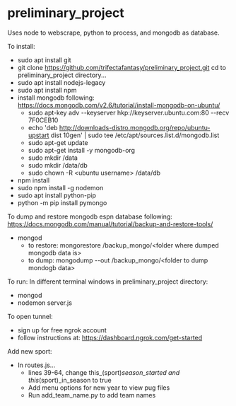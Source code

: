 # preliminary_project
Uses node to webscrape, python to process, and mongodb as database.

To install:
+ sudo apt install git
+ git clone https://github.com/trifectafantasy/preliminary_project.git
cd to preliminary_project directory...
+ sudo apt install nodejs-legacy
+ sudo apt install npm
+ install mongodb following: https://docs.mongodb.com/v2.6/tutorial/install-mongodb-on-ubuntu/
  - sudo apt-key adv --keyserver hkp://keyserver.ubuntu.com:80 --recv 7F0CEB10
  - echo 'deb http://downloads-distro.mongodb.org/repo/ubuntu-upstart dist 10gen' | sudo tee /etc/apt/sources.list.d/mongodb.list
  - sudo apt-get update
  - sudo apt-get install -y mongodb-org
  - sudo mkdir /data
  - sudo mkdir /data/db
  - sudo chown -R \<ubuntu username\> /data/db
+ npm install
+ sudo npm install -g nodemon
+ sudo apt install python-pip
+ python -m pip install pymongo

To dump and restore mongodb espn database following: https://docs.mongodb.com/manual/tutorial/backup-and-restore-tools/
+ mongod
  - to restore: mongorestore /backup_mongo/\<folder where dumped mongodb data is\>
  - to dump: mongodump --out /backup_mongo/\<folder to dump mondogb data\>
  
To run:
In different terminal windows in preliminary_project directory:
+ mongod
+ nodemon server.js

To open tunnel:
+ sign up for free ngrok account
+ follow instructions at: https://dashboard.ngrok.com/get-started

Add new sport:
+ In routes.js...
  - lines 39-64, change this_(sport)_season_started and this_(sport)_in_season to true
  - Add menu options for new year to view pug files
  - Run add_team_name.py to add team names

